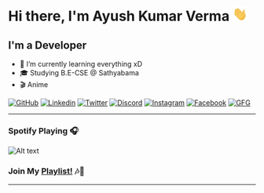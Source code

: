 # Hi there, I'm Ayush Kumar Verma <img width="30px" src="https://github.com/SatYu26/SatYu26/raw/master/Assets/Hi.gif" />

## I'm a Developer

- 🌱 I’m currently learning everything xD
- 🎓 Studying B.E-CSE @ Sathyabama
- 🎬 Anime

[![GitHub](https://img.shields.io/badge/Github-100000?style=for-the-badge&logo=github&logoColor=white)](https://github.com/ayushverma108)
[![Linkedin](https://img.shields.io/badge/Linkedin-0077B5?style=for-the-badge&logo=linkedin&logoColor=white)](https://www.linkedin.com/in/ayush-kumar-verma-9849511a0/)
[![Twitter](https://img.shields.io/badge/Twitter-1DA1F2?style=for-the-badge&logo=twitter&logoColor=white)](https://twitter.com/ayushv108)
[![Discord](https://img.shields.io/badge/Discord-7289DA?style=for-the-badge&logo=discord&logoColor=white)](https://discord.gg/QS4wnkSy)
[![Instagram](https://img.shields.io/badge/Instagram-FF4500?style=for-the-badge&logo=instagram&logoColor=white)](https://www.instagram.com/ayushdotexe/)
[![Facebook](https://img.shields.io/badge/Facebook-darkblue?style=for-the-badge&logo=facebook&logoColor=white)](https://www.facebook.com/ayush.verma.79827803)
[![GFG](https://img.shields.io/badge/GFG-darkgreen?style=for-the-badge&logo=Geeksforgeeks&logoColor=white)](https://auth.geeksforgeeks.org/user/ayushhverma/practice/)

---

### Spotify Playing 🎧

![Alt text](https://spotify-recently-played-readme.vercel.app/api?user=31d62hjx32onrti7jzv4u5edpglm)


### Join My [Playlist!](https://open.spotify.com/playlist/5vrO4vAlJTOGt8psdcVPN7) 🎶🎵

---
<!---
ayushverma108/ayushverma108 is a ✨ special ✨ repository because its `README.md` (this file) appears on your GitHub profile.
You can click the Preview link to take a look at your changes.
--->
